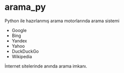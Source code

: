 # arama_py
Python ile hazırlanmış arama motorlarında arama sistemi

* Google
* Bing
* Yandex
* Yahoo
* DuckDuckGo
* Wikipedia

İnternet sitelerinde anında arama imkanı.
